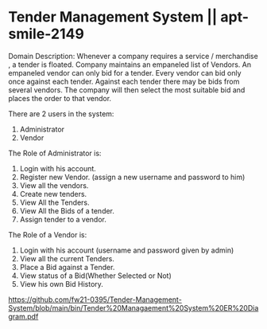  # Tender Management System || apt-smile-2149 


Domain Description:
Whenever a company  requires a service / merchandise , a tender is floated. Company maintains an empaneled list of Vendors. An empaneled vendor can only bid for a tender. Every vendor can bid only once against   each tender. Against each tender there may be   bids from several vendors. The company will then select the most suitable bid and places the order to that vendor.

There are 2 users in the system:
1. Administrator 
2. Vendor


The Role of Administrator is: 
1. Login with his account.
2. Register new Vendor. (assign a new username and password to him)
3. View all the vendors.
4. Create new tenders.
5. View All the Tenders.
6. View All the Bids of a tender.
7. Assign tender to a vendor.

The Role of a Vendor is: 
1. Login with his account (username and password given by admin)
1. View all the current Tenders.
2. Place a Bid against a Tender.
3. View status of a Bid(Whether Selected or Not)
4. View his own Bid History.

https://github.com/fw21-0395/Tender-Management-System/blob/main/bin/Tender%20Managaement%20System%20ER%20Diagram.pdf
